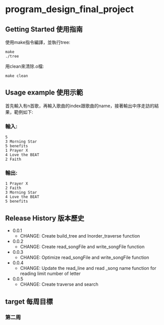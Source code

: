 # program_design_final_project

## Getting Started 使用指南

使用make指令編譯，並執行tree:
```
make
./tree
```
用clean來清除.o檔:
```
make clean
```
## Usage example 使用示範
首先輸入有n首歌，再輸入歌曲的index跟歌曲的name，接著輸出中序走訪的結果，範例如下:
### 輸入:
```
5 
3 Morning Star 
5 benefits 
1 Prayer X
4 Love the BEAT
2 Faith 
```
### 輸出:
```
1 Prayer X
2 Faith
3 Morning Star
4 Love the BEAT
5 benefits
```
## Release History 版本歷史

* 0.0.1
    * CHANGE: Create build_tree and Inorder_traverse function
* 0.0.2
    * CHANGE: Create read_songFile and write_songFile function
* 0.0.3
    * CHANGE: Optimize read_songFile and write_songFile function
* 0.0.4
    * CHANGE: Update the read_line and read _song name function for reading limit number of letter
* 0.0.5
    * CHANGE: Create traverse and search
## target 每周目標
### 第二周
